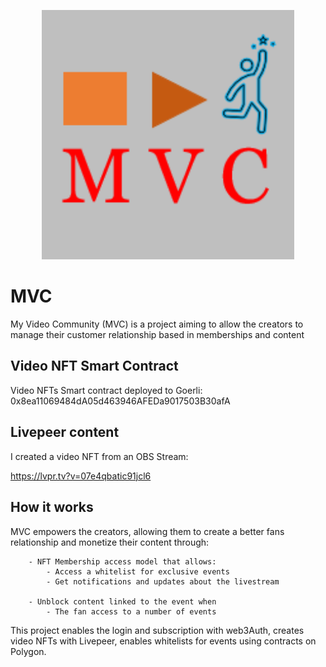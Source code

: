 <p align="center">
  <img src="./docs/img/MVC_Logo.png" width="80%" title="Logo">
</p>

# MVC
My Video Community (MVC) is a project aiming to allow the creators to manage their customer relationship based in memberships and content

## Video NFT Smart Contract

Video NFTs Smart contract deployed to Goerli: 0x8ea11069484dA05d463946AFEDa9017503B30afA

## Livepeer content

I created a video NFT from an OBS Stream:

https://lvpr.tv?v=07e4qbatic91jcl6

## How it works

MVC empowers the creators, allowing them to create a better fans relationship and monetize their content through:
	
		- NFT Membership access model that allows:
			- Access a whitelist for exclusive events
			- Get notifications and updates about the livestream
			
		- Unblock content linked to the event when
			- The fan access to a number of events


This project enables the login and subscription with web3Auth, creates video NFTs with Livepeer, enables whitelists for events using contracts on Polygon.

